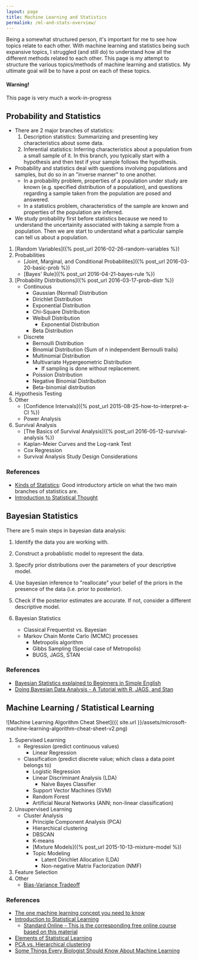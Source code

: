 ```yaml
---
layout: page
title: Machine Learning and Statistics
permalink: /ml-and-stats-overview/
---
```


Being a somewhat structured person, it's important for me to see how topics relate to each other. With machine learning and statistics being such expansive topics, I struggled (and still do) to understand how all the different methods related to each other. This page is my attempt to structure the various topics/methods of machine learning and statistics. My ultimate goal will be to have a post on each of these topics.

<div class="alert alert-dismissible alert-warning">
<h4>Warning!</h4>
<p>This page is very much a work-in-progress</p>
</div>

## Probability and Statistics

* There are 2 major branches of statistics:
    1. Description statistics: Summarizing and presenting key characteristics about some data.
    1. Inferential statistics: Inferring characteristics about a population from a small sample of it. In this branch, you typically start with a hypothesis and then test if your sample follows the hypothesis.
* Probability and statistics deal with questions involving populations and samples, but do so in an "inverse manner" to one another.
    + In a probability problem, properties of a population under study are known (e.g. specified distribution of a population), and questions regarding a sample taken from the population are posed and answered.
    + In a statistics problem, characteristics of the sample are known and properties of the population are inferred.
* We study probability first before statistics because we need to understand the uncertainity associated with taking a sample from a population. Then we are start to understand what a particular sample can tell us about a population.

1. [Random Variables]({% post_url 2016-02-26-random-variables %})
1. Probabilities
    * [Joint, Marginal, and Conditional Probabilites]({% post_url 2016-03-20-basic-prob %})
    * [Bayes' Rule]({% post_url 2016-04-21-bayes-rule %})
1. [Probability Distributions]({% post_url 2016-03-17-prob-distr %})
   * Continuous
        + Gaussian (Normal) Distribution
        + Dirichlet Distribution
        + Exponential Distribution
        + Chi-Square Distribution
        + Weibull Distribution
            - Exponential Distribution
        + Beta Distribution
    * Discrete
        + Bernoulli Distribution
        + Binomial Distribution (Sum of n independent Bernoulli trails)
        + Multinomial Distribution
        + Multivariate Hypergeometric Distribution
            - If sampling is done without replacement.
        + Poission Distribution
        + Negative Binomial Distribution
        + Beta-binomial distribution
1. Hypothesis Testing
1. Other
    * [Confidence Intervals]({% post_url 2015-08-25-how-to-interpret-a-CI %})
    * Power Analysis
1. Survival Analysis
    * [The Basics of Survival Analysis]({% post_url 2016-05-12-survival-analysis %})
    * Kaplan-Meier Curves and the Log-rank Test
    * Cox Regression
    * Survival Analysis Study Design Considerations

### References

* [Kinds of Statistics](http://be.wvu.edu/divmim/mgmt/blakely/homepage/Mktg325/Kinds%20of%20Statistics%20and%20Types%20of%20Data.pdf): Good introductory article on what the two main branches of statistics are.
* [Introduction to Statistical Thought](http://people.math.umass.edu/~lavine/Book/book.html)

## Bayesian Statistics

There are 5 main steps in bayesian data analysis:

1. Identify the data you are working with.
1. Construct a probablistic model to represent the data.
1. Specify prior distributions over the parameters of your descriptive model.
1. Use bayesian inference to "reallocate" your belief of the priors in the presence of the data (i.e. prior to posterior).
1. Check if the posterior estimates are accurate. If not, consider a different descriptive model.

1. Bayesian Statistics
    * Classical Frequentist vs. Bayesian 
    * Markov Chain Monte Carlo (MCMC) processes
        + Metropolis algorithm
        + Gibbs Sampling (Special case of Metropolis)
        + BUGS, JAGS, STAN

### References

* [Bayesian Statistics explained to Beginners in Simple English](http://www.analyticsvidhya.com/blog/2016/06/bayesian-statistics-beginners-simple-english/)
* [Doing Bayesian Data Analysis - A Tutorial with R, JAGS, and Stan](https://sites.google.com/site/doingbayesiandataanalysis/)

## Machine Learning / Statistical Learning

![Machine Learning Algorithm Cheat Sheet]({{ site.url }}/assets/microsoft-machine-learning-algorithm-cheat-sheet-v2.png)

1. Supervised Learning
    * Regression (predict continuous values)
        + Linear Regression
    * Classification (predict discrete value; which class a data point belongs to)
        + Logistic Regression
        + Linear Discriminant Analysis (LDA)
            - Naive Bayes Classifier
        + Support Vector Machines (SVM)
        + Random Forest
        + Artificial Neural Networks (ANN; non-linear classification)
1. Unsupervised Learning
    * Cluster Analysis
        + Principle Component Analysis (PCA)
        + Hierarchical clustering
        + DBSCAN
        + K-means
        + [Mixture Models]({% post_url 2015-10-13-mixture-model %})
        + Topic Modeling
            - Latent Dirichlet Allocation (LDA)
            - Non-negative Matrix Factorization (NMF)
1. Feature Selection
1. Other
    * [Bias-Variance Tradeoff](http://scott.fortmann-roe.com/docs/BiasVariance.html)

### References

* [The one machine learning concept you need to know](http://www.sharpsightlabs.com/one-concept-machine-learning/)
* [Introduction to Statistical Learning](http://www-bcf.usc.edu/~gareth/ISL/)
    + [Standard Online - This is the corresponding free online course based on this material](https://statlearning.class.stanford.edu)
* [Elements of Statistical Learning](http://statweb.stanford.edu/~tibs/ElemStatLearn/)
* [PCA vs. Hierarchical clustering](http://www.rna-seqblog.com/a-comparison-between-pca-and-hierarchical-clustering/)
* [Some Things Every Biologist Should Know About Machine Learning](http://master.bioconductor.org/help/course-materials/2003/Milan/Lectures/MachineLearning.pdf)
